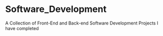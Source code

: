 # Software_Development
 A Collection of Front-End and Back-end Software Development Projects I have completed

